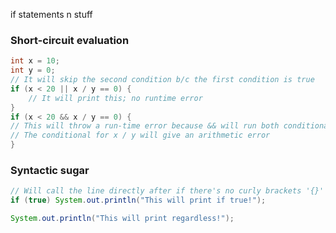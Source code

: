if statements n stuff

### Short-circuit evaluation
```java
int x = 10;
int y = 0;
// It will skip the second condition b/c the first condition is true
if (x < 20 || x / y == 0) {
	// It will print this; no runtime error
}
if (x < 20 && x / y == 0) {
// This will throw a run-time error because && will run both conditionals.
// The conditional for x / y will give an arithmetic error
}

```

### Syntactic sugar
```java
// Will call the line directly after if there's no curly brackets '{}'
if (true) System.out.println("This will print if true!");

System.out.println("This will print regardless!");

```